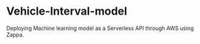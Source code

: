 # Vehicle-Interval-model
Deploying  Machine learning model as a Serverless API through AWS using Zappa.
